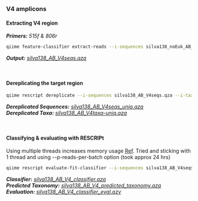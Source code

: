 ### V4 amplicons
#### Extracting V4 region
_**Primers:** 515f & 806r_
```bash
qiime feature-classifier extract-reads --i-sequences silva138_noEuk_AB_seqs_uniq.qza --p-f-primer GTGYCAGCMGCCGCGGTAA --p-r-primer GGACTACNVGGGTWTCTAAT --p-n-jobs 12 --o-reads silva138_AB_V4seqs.qza
```
_**Output:** [silva138_AB_V4seqs.qza](https://mega.nz/file/JHgQmRIA#9lZfwBgzGWiWrCPFOJKbZaA21ecqC2K_8dKM2v8WkGQ)_

<br>

#### Dereplicating the target region
```bash
qiime rescript dereplicate --i-sequences silva138_AB_V4seqs.qza --i-taxa silva138_noEuk_AB_tax_uniq.qza --o-dereplicated-sequences silva138_AB_V4seqs_uniq.qza --o-dereplicated-taxa silva138_AB_V4taxa-uniq.qza --p-threads 12
```
_**Dereplicated Sequences:** [silva138_AB_V4seqs_uniq.qza](https://mega.nz/file/Eahi3DZI#EjWrksgKgwGuGH4KWz9QGjIuIwXKSaUBo99ryAhaJzU)_  
_**Dereplicated Taxa:** [silva138_AB_V4taxa-uniq.qza](https://mega.nz/file/5D5CSLDL#sHzTKdAhxd5BOvJ4TT-wwev1l4XAXFcFArH9jnEXcDc)_

<br>

#### Classifying & evaluating with RESCRIPt
Using multiple threads increases memory usage [Ref](https://forum.qiime2.org/t/memoryerror-when-running-feature-classifer-with-pre-trained-classifier/566/3). Tried and sticking with 1 thread and using --p-reads-per-batch option (took approx 24 hrs)
```bash
qiime rescript evaluate-fit-classifier --i-sequences silva138_AB_V4seqs_uniq.qza --i-taxonomy silva138_AB_V4taxa-uniq.qza --p-reads-per-batch 10000 --o-classifier silva138_AB_V4_classifier.qza --o-observed-taxonomy silva138_AB_V4_predicted_taxonomy.qza --o-evaluation silva138_AB_V4_classifier_eval.qzv
```
_**Classifier:** [silva138_AB_V4_classifier.qza](https://mega.nz/file/8S5wjZDC#32T4bG6QsUgHTAjlU0oP0d-51ZbctePwTMM4sWn_oyw)_  
_**Predicted Taxonomy:** [silva138_AB_V4_predicted_taxonomy.qza](https://mega.nz/file/xToi2BBY#Cywghlh5PNfnKg7F18E-6Qw8BkFOUDSaeyNIrrnt9Uw)_  
_**Evaluation:** [silva138_AB_V4_classifier_eval.qzv](https://mega.nz/file/ZDwAnJgL#OVei4pRuHAzH2LVhJmFosQD2xeLAbgPq6xt-iFJ_IM8)_  

